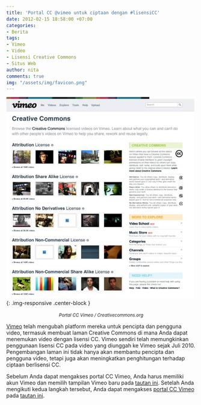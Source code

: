 ```yaml
---
title: 'Portal CC @vimeo untuk ciptaan dengan #lisensiCC'
date: 2012-02-15 18:58:00 +07:00
categories:
- Berita
tags:
- Vimeo
- Video
- Lisensi Creative Commons
- Situs Web
author: nita
comments: true
img: "/assets/img/favicon.png"
---
```


![vimeo_cc_landing_page.jpg](/uploads/vimeo_cc_landing_page.jpg){: .img-responsive .center-block }<center><small><i>Portal CC Vimeo / Creativecommons.org</i></small></center>

[Vimeo](http://vimeo.com) telah mengubah platform mereka untuk pencipta dan pengguna video, termasuk membuat laman Creative Commons di mana Anda dapat menemukan video dengan lisensi CC. Vimeo sendiri telah memungkinkan penggunaan lisensi CC pada video yang diunggah ke Vimeo sejak Juli 2010. Pengembangan laman ini tidak hanya akan membantu pencipta dan pengguna video, tetapi juga akan meningkatkan penghitungan terhadap ciptaan berlisensi CC.

Sebelum Anda dapat mengakses portal CC Vimeo, Anda harus memiliki akun Vimeo dan memilih tampilan Vimeo baru pada [tautan ini](http://vimeo.com/new). Setelah Anda mengikuti kedua langkah tersebut, Anda dapat mengakses [portal CC Vimeo](http://vimeo.com/creativecommons) pada [tautan ini](http://vimeo.com/creativecommons).
